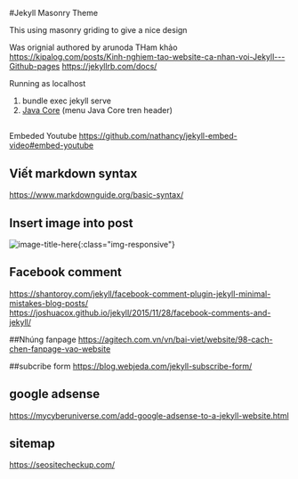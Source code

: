 #Jekyll Masonry Theme

This using masonry griding to give a nice design

Was orignial authored by arunoda
THam khảo
https://kipalog.com/posts/Kinh-nghiem-tao-website-ca-nhan-voi-Jekyll---Github-pages
https://jekyllrb.com/docs/

Running as localhost
1. bundle exec jekyll serve
2. <a href='{{"/java_home_layout.html" | prepend: site.baseurl }}'>Java Core</a> (menu Java Core tren header)

##
Embeded Youtube
https://github.com/nathancy/jekyll-embed-video#embed-youtube

## Viết markdown syntax 
https://www.markdownguide.org/basic-syntax/
## Insert image into post
![image-title-here](/path/to/image.jpg){:class="img-responsive"}
## Facebook comment
https://shantoroy.com/jekyll/facebook-comment-plugin-jekyll-minimal-mistakes-blog-posts/
https://joshuacox.github.io/jekyll/2015/11/28/facebook-comments-and-jekyll/

##Nhúng fanpage
https://agitech.com.vn/vn/bai-viet/website/98-cach-chen-fanpage-vao-website

##subcribe form
https://blog.webjeda.com/jekyll-subscribe-form/

## google adsense
https://mycyberuniverse.com/add-google-adsense-to-a-jekyll-website.html

## sitemap
https://seositecheckup.com/

